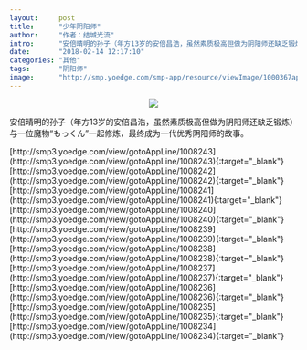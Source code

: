 ```yaml
---
layout:     post
title:      "少年阴阳师"
author:     "作者：结城光流"
intro:      "安倍晴明的孙子（年方13岁的安倍昌浩，虽然素质极高但做为阴阳师还缺乏锻炼）与一位魔物“もっくん”一起修炼，最终成为一代优秀阴阳师的故事。"
date:       "2018-02-14 12:17:10"
categories: "其他"
tags:       "阴阳师"
image:      "http://smp.yoedge.com/smp-app/resource/viewImage/1000367appline.png"
---
```

<div style="text-align: center">
<p><img src="http://smp.yoedge.com/smp-app/resource/viewImage/1000367appline.png"/></p>
</div>
<p class="post-meta">
<span>安倍晴明的孙子（年方13岁的安倍昌浩，虽然素质极高但做为阴阳师还缺乏锻炼）与一位魔物“もっくん”一起修炼，最终成为一代优秀阴阳师的故事。</span>
</p>
[http://smp3.yoedge.com/view/gotoAppLine/1008243](http://smp3.yoedge.com/view/gotoAppLine/1008243){:target="_blank"}
[http://smp3.yoedge.com/view/gotoAppLine/1008242](http://smp3.yoedge.com/view/gotoAppLine/1008242){:target="_blank"}
[http://smp3.yoedge.com/view/gotoAppLine/1008241](http://smp3.yoedge.com/view/gotoAppLine/1008241){:target="_blank"}
[http://smp3.yoedge.com/view/gotoAppLine/1008240](http://smp3.yoedge.com/view/gotoAppLine/1008240){:target="_blank"}
[http://smp3.yoedge.com/view/gotoAppLine/1008239](http://smp3.yoedge.com/view/gotoAppLine/1008239){:target="_blank"}
[http://smp3.yoedge.com/view/gotoAppLine/1008238](http://smp3.yoedge.com/view/gotoAppLine/1008238){:target="_blank"}
[http://smp3.yoedge.com/view/gotoAppLine/1008237](http://smp3.yoedge.com/view/gotoAppLine/1008237){:target="_blank"}
[http://smp3.yoedge.com/view/gotoAppLine/1008236](http://smp3.yoedge.com/view/gotoAppLine/1008236){:target="_blank"}
[http://smp3.yoedge.com/view/gotoAppLine/1008235](http://smp3.yoedge.com/view/gotoAppLine/1008235){:target="_blank"}
[http://smp3.yoedge.com/view/gotoAppLine/1008234](http://smp3.yoedge.com/view/gotoAppLine/1008234){:target="_blank"}


